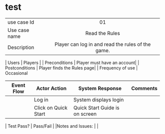 # test

|               |               |
| ------------- |:-------------:|
| use case Id   | 01                                                 |
| Use case name | Read the Rules                                     |
| Description   | Player can log in and read the rules of the game.  |

 
| Users            | Players                    |
| Preconditions    | Player must have an account|
| Postconditions   | Player finds the Rules page|
| Frequency of use | Occasional

| Event Flow       | Actor Action               | System Response               | Comments         |
|------------------|----------------------------|-------------------------------|------------------| 
|                  | Log in                     | System displays login         |                  |
|                  | Click on Quick Start       | Quick Start Guide is on screen|                  |

| Test Pass?       | Pass/Fail                  |
|Notes and Issues: |                            |                          
